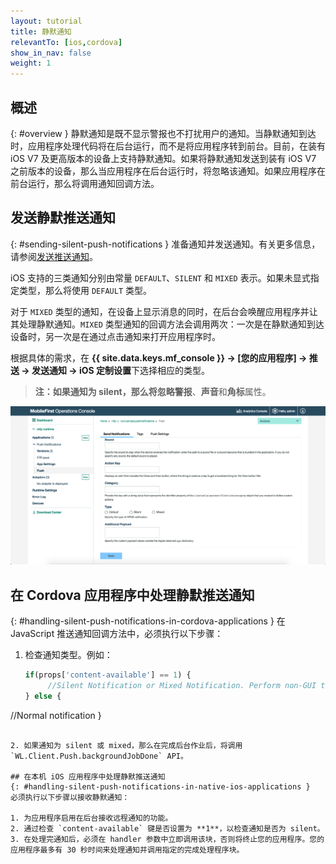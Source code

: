 ```yaml
---
layout: tutorial
title: 静默通知
relevantTo: [ios,cordova]
show_in_nav: false
weight: 1
---
```

<!-- NLS_CHARSET=UTF-8 -->
## 概述
{: #overview }
静默通知是既不显示警报也不打扰用户的通知。当静默通知到达时，应用程序处理代码将在后台运行，而不是将应用程序转到前台。目前，在装有 iOS V7 及更高版本的设备上支持静默通知。如果将静默通知发送到装有 iOS V7 之前版本的设备，那么当应用程序在后台运行时，将忽略该通知。如果应用程序在前台运行，那么将调用通知回调方法。

## 发送静默推送通知
{: #sending-silent-push-notifications }
准备通知并发送通知。有关更多信息，请参阅[发送推送通知](../../sending-notifications)。

iOS 支持的三类通知分别由常量 `DEFAULT`、`SILENT` 和 `MIXED` 表示。如果未显式指定类型，那么将使用 `DEFAULT` 类型。

对于 `MIXED` 类型的通知，在设备上显示消息的同时，在后台会唤醒应用程序并让其处理静默通知。`MIXED` 类型通知的回调方法会调用两次：一次是在静默通知到达设备时，另一次是在通过点击通知来打开应用程序时。

根据具体的需求，在 **{{ site.data.keys.mf_console }} → [您的应用程序] → 推送 → 发送通知 → iOS 定制设置**下选择相应的类型。 

> **注：**如果通知为 silent，那么将忽略**警报**、**声音**和**角标**属性。

![在 {{ site.data.keys.mf_console }} 中设置 iOS 静默通知的通知类型](notification-type-for-silent-notifications.png)

## 在 Cordova 应用程序中处理静默推送通知
{: #handling-silent-push-notifications-in-cordova-applications }
在 JavaScript 推送通知回调方法中，必须执行以下步骤：

1. 检查通知类型。例如：

   ```javascript
   if(props['content-available'] == 1) {
        //Silent Notification or Mixed Notification. Perform non-GUI tasks here.
   } else {
//Normal notification
   }
   ```

2. 如果通知为 silent 或 mixed，那么在完成后台作业后，将调用 `WL.Client.Push.backgroundJobDone` API。

## 在本机 iOS 应用程序中处理静默推送通知
{: #handling-silent-push-notifications-in-native-ios-applications }
必须执行以下步骤以接收静默通知：

1. 为应用程序启用在后台接收远程通知的功能。
2. 通过检查 `content-available` 键是否设置为 **1**，以检查通知是否为 silent。
3. 在处理完通知后，必须在 handler 参数中立即调用该块，否则将终止您的应用程序。您的应用程序最多有 30 秒时间来处理通知并调用指定的完成处理程序块。
